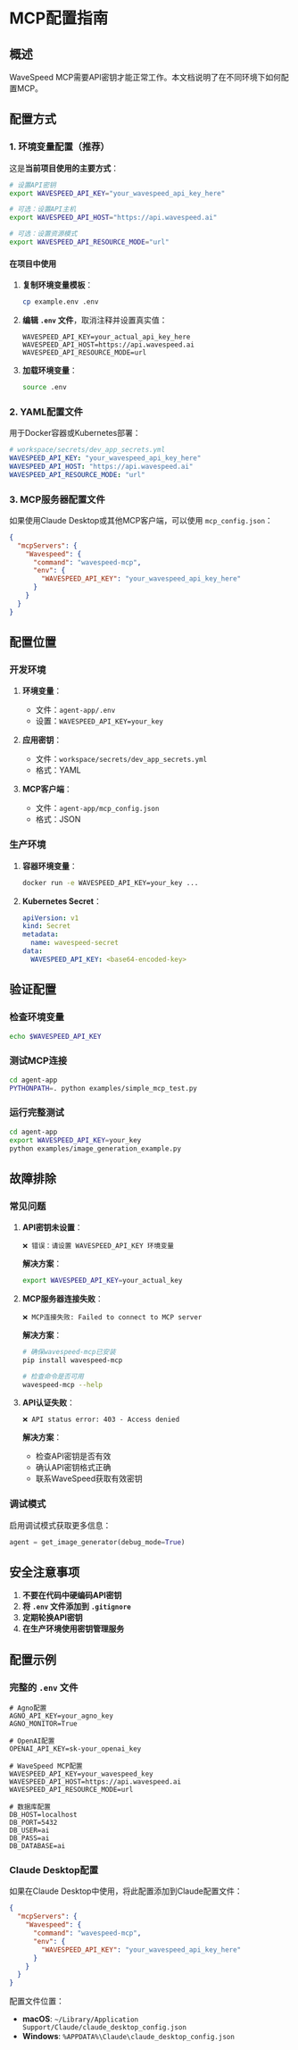 # MCP配置指南

## 概述

WaveSpeed MCP需要API密钥才能正常工作。本文档说明了在不同环境下如何配置MCP。

## 配置方式

### 1. 环境变量配置（推荐）

这是**当前项目使用的主要方式**：

```bash
# 设置API密钥
export WAVESPEED_API_KEY="your_wavespeed_api_key_here"

# 可选：设置API主机
export WAVESPEED_API_HOST="https://api.wavespeed.ai"

# 可选：设置资源模式
export WAVESPEED_API_RESOURCE_MODE="url"
```

#### 在项目中使用

1. **复制环境变量模板**：
   ```bash
   cp example.env .env
   ```

2. **编辑 `.env` 文件**，取消注释并设置真实值：
   ```env
   WAVESPEED_API_KEY=your_actual_api_key_here
   WAVESPEED_API_HOST=https://api.wavespeed.ai
   WAVESPEED_API_RESOURCE_MODE=url
   ```

3. **加载环境变量**：
   ```bash
   source .env
   ```

### 2. YAML配置文件

用于Docker容器或Kubernetes部署：

```yaml
# workspace/secrets/dev_app_secrets.yml
WAVESPEED_API_KEY: "your_wavespeed_api_key_here"
WAVESPEED_API_HOST: "https://api.wavespeed.ai"
WAVESPEED_API_RESOURCE_MODE: "url"
```

### 3. MCP服务器配置文件

如果使用Claude Desktop或其他MCP客户端，可以使用 `mcp_config.json`：

```json
{
  "mcpServers": {
    "Wavespeed": {
      "command": "wavespeed-mcp",
      "env": {
        "WAVESPEED_API_KEY": "your_wavespeed_api_key_here"
      }
    }
  }
}
```

## 配置位置

### 开发环境

1. **环境变量**：
   - 文件：`agent-app/.env`
   - 设置：`WAVESPEED_API_KEY=your_key`

2. **应用密钥**：
   - 文件：`workspace/secrets/dev_app_secrets.yml`
   - 格式：YAML

3. **MCP客户端**：
   - 文件：`agent-app/mcp_config.json`
   - 格式：JSON

### 生产环境

1. **容器环境变量**：
   ```bash
   docker run -e WAVESPEED_API_KEY=your_key ...
   ```

2. **Kubernetes Secret**：
   ```yaml
   apiVersion: v1
   kind: Secret
   metadata:
     name: wavespeed-secret
   data:
     WAVESPEED_API_KEY: <base64-encoded-key>
   ```

## 验证配置

### 检查环境变量

```bash
echo $WAVESPEED_API_KEY
```

### 测试MCP连接

```bash
cd agent-app
PYTHONPATH=. python examples/simple_mcp_test.py
```

### 运行完整测试

```bash
cd agent-app
export WAVESPEED_API_KEY=your_key
python examples/image_generation_example.py
```

## 故障排除

### 常见问题

1. **API密钥未设置**：
   ```
   ❌ 错误：请设置 WAVESPEED_API_KEY 环境变量
   ```
   
   **解决方案**：
   ```bash
   export WAVESPEED_API_KEY=your_actual_key
   ```

2. **MCP服务器连接失败**：
   ```
   ❌ MCP连接失败: Failed to connect to MCP server
   ```
   
   **解决方案**：
   ```bash
   # 确保wavespeed-mcp已安装
   pip install wavespeed-mcp
   
   # 检查命令是否可用
   wavespeed-mcp --help
   ```

3. **API认证失败**：
   ```
   ❌ API status error: 403 - Access denied
   ```
   
   **解决方案**：
   - 检查API密钥是否有效
   - 确认API密钥格式正确
   - 联系WaveSpeed获取有效密钥

### 调试模式

启用调试模式获取更多信息：

```python
agent = get_image_generator(debug_mode=True)
```

## 安全注意事项

1. **不要在代码中硬编码API密钥**
2. **将 `.env` 文件添加到 `.gitignore`**
3. **定期轮换API密钥**
4. **在生产环境使用密钥管理服务**

## 配置示例

### 完整的 `.env` 文件

```env
# Agno配置
AGNO_API_KEY=your_agno_key
AGNO_MONITOR=True

# OpenAI配置
OPENAI_API_KEY=sk-your_openai_key

# WaveSpeed MCP配置
WAVESPEED_API_KEY=your_wavespeed_key
WAVESPEED_API_HOST=https://api.wavespeed.ai
WAVESPEED_API_RESOURCE_MODE=url

# 数据库配置
DB_HOST=localhost
DB_PORT=5432
DB_USER=ai
DB_PASS=ai
DB_DATABASE=ai
```

### Claude Desktop配置

如果在Claude Desktop中使用，将此配置添加到Claude配置文件：

```json
{
  "mcpServers": {
    "Wavespeed": {
      "command": "wavespeed-mcp",
      "env": {
        "WAVESPEED_API_KEY": "your_wavespeed_api_key_here"
      }
    }
  }
}
```

配置文件位置：
- **macOS**: `~/Library/Application Support/Claude/claude_desktop_config.json`
- **Windows**: `%APPDATA%\Claude\claude_desktop_config.json` 